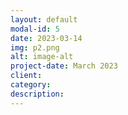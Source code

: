 ```yaml
---
layout: default
modal-id: 5
date: 2023-03-14
img: p2.png
alt: image-alt
project-date: March 2023
client:
category: 
description: 
---
```

